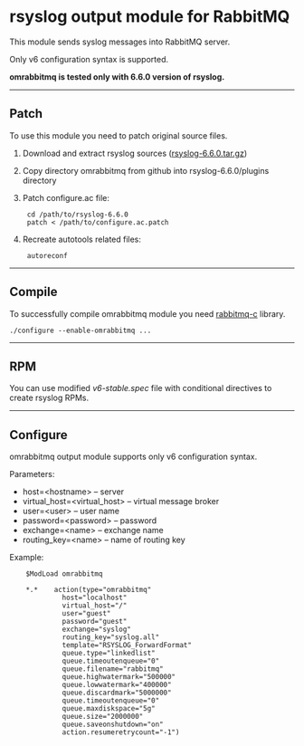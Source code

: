 
# rsyslog output module for RabbitMQ

This module sends syslog messages into RabbitMQ server.

Only v6 configuration syntax is supported.

**omrabbitmq is tested only with 6.6.0 version of rsyslog.**


----
## Patch
To use this module you need to patch original source files.

1. Download and extract rsyslog sources ([rsyslog-6.6.0.tar.gz](http://www.rsyslog.com/tag/files/download/rsyslog/rsyslog-6.6.0.tar.gz))

2. Copy directory omrabbitmq from github into rsyslog-6.6.0/plugins directory

3. Patch configure.ac file:

        cd /path/to/rsyslog-6.6.0
        patch < /path/to/configure.ac.patch

4. Recreate autotools related files:

        autoreconf


----
## Compile
To successfully compile omrabbitmq module you need [rabbitmq-c](https://github.com/alanxz/rabbitmq-c) library.

    ./configure --enable-omrabbitmq ...


----
## RPM
You can use modified *v6-stable.spec* file with conditional directives to create rsyslog RPMs.


----
## Configure

omrabbitmq output module supports only v6 configuration syntax.

Parameters:

* host=&lt;hostname&gt; &#8211; server
* virtual_host=&lt;virtual\_host&gt; &#8211; virtual  message  broker
* user=&lt;user&gt; &#8211; user name
* password=&lt;password&gt; &#8211; password
* exchange=&lt;name&gt; &#8211; exchange name
* routing_key=&lt;name&gt; &#8211; name of routing key


Example:

        $ModLoad omrabbitmq

        *.*    action(type="omrabbitmq" 
                 host="localhost"
                 virtual_host="/"
                 user="guest"
                 password="guest"
                 exchange="syslog"
                 routing_key="syslog.all"
                 template="RSYSLOG_ForwardFormat"
                 queue.type="linkedlist"
                 queue.timeoutenqueue="0"
                 queue.filename="rabbitmq"
                 queue.highwatermark="500000"
                 queue.lowwatermark="400000"
                 queue.discardmark="5000000"
                 queue.timeoutenqueue="0"
                 queue.maxdiskspace="5g"
                 queue.size="2000000"
                 queue.saveonshutdown="on"
                 action.resumeretrycount="-1")


